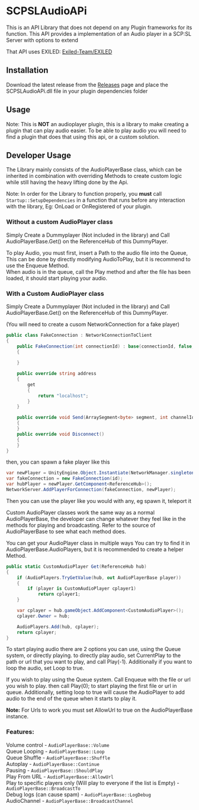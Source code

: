 # SCPSLAudioAPi

This is an API Library that does not depend on any Plugin frameworks for its function.
This API provides a implementation of an Audio player in a SCP:SL Server with options to extend

That API uses EXILED: [Exiled-Team/EXILED](https://github.com/Exiled-Team/EXILED)

## Installation
Download the latest release from the [Releases](https://github.com/CedModV2/SCPSLAudioApi/releases/) page and place the SCPSLAudioAPi.dll file in your plugin dependencies folder

## Usage
Note: This is **NOT** an audioplayer plugin, this is a library to make creating a plugin that can play audio easier. To be able to play audio you will need to find a plugin that does that using this api, or a custom solution.

## Developer Usage
The Library mainly consists of the AudioPlayerBase class, which can be inherited in combination with overriding Methods to create custom logic while still having the heavy lifting done by the Api.

Note: In order for the Library to function properly, you **must** call `Startup::SetupDependencies` in a function that runs before any interaction with the library, Eg: OnLoad or OnRegistered of your plugin.

### Without a custom AudioPlayer class
Simply Create a Dummyplayer (Not included in the library) and Call AudioPlayerBase.Get() on the ReferenceHub of this DummyPlayer.

To play Audio, you must first, insert a Path to the audio file into the Queue, This can be done by directly modifying AudioToPlay, but it is recommend to use the Enqueue Method. \
When audio is in the queue, call the Play method and after the file has been loaded, it should start playing your audio.

### With a Custom AudioPlayer class
Simply Create a Dummyplayer (Not included in the library) and Call AudioPlayerBase.Get() on the ReferenceHub of this DummyPlayer.

(You will need to create a cusom NetworkConnection for a fake player)

```csharp
public class FakeConnection : NetworkConnectionToClient
{
    public FakeConnection(int connectionId) : base(connectionId, false, 0f)
    {
            
    }

    public override string address
    {
        get
        {
            return "localhost";
        }
    }

    public override void Send(ArraySegment<byte> segment, int channelId = 0)
    {
    }
    public override void Disconnect()
    {
    }
}
```

then, you can spawn a fake player like this

```csharp
var newPlayer = UnityEngine.Object.Instantiate(NetworkManager.singleton.playerPrefab);
var fakeConnection = new FakeConnection(id);
var hubPlayer = newPlayer.GetComponent<ReferenceHub>();
NetworkServer.AddPlayerForConnection(fakeConnection, newPlayer);
```
Then you can use the player like you would with any, eg spawn it, teleport it

Custom AudioPlayer classes work the same way as a normal AudioPlayerBase, the developer can change whatever they feel like in the methods for playing and broadcasting.
Refer to the source of AudioPlayerBase to see what each method does.

You can get your AudioPlayer class in multiple ways
You can try to find it in AudioPlayerBase.AudioPlayers, but it is recommended to create a helper Method.

```csharp
public static CustomAudioPlayer Get(ReferenceHub hub)
{
    if (AudioPlayers.TryGetValue(hub, out AudioPlayerBase player))
    {
        if (player is CustomAudioPlayer cplayer1)
            return cplayer1;
    }

    var cplayer = hub.gameObject.AddComponent<CustomAudioPlayer>();
    cplayer.Owner = hub;

    AudioPlayers.Add(hub, cplayer);
    return cplayer;
}
```

To start playing audio there are 2 options you can use, using the Queue system, or directly playing.
to directly play audio, set CurrentPlay to the path or url that you want to play, and call Play(-1).
Additionally if you want to loop the audio, set Loop to true.

If you wish to play using the Queue system.
Call Enqueue with the file or url you wish to play.
then call Play(0); to start playing the first file or url in queue.
Additionally, setting loop to true will cause the AudioPlayer to add audio to the end of the queue when it starts to play it.

**Note:** For Urls to work you must set AllowUrl to true on the AudioPlayerBase instance.

### Features:
Volume control - `AudioPlayerBase::Volume` \
Queue Looping - `AudioPlayerBase::Loop` \
Queue Shuffle - `AudioPlayerBase::Shuffle` \
Autoplay - `AudioPlayerBase::Continue` \
Pausing - `AudioPlayerBase::ShouldPlay` \
Play From URL - `AudioPlayerBase::AllowUrl` \
Play to specific players only (Will play to everyone if the list is Empty) - `AudioPlayerBase::BroadcastTo` \
Debug logs (can cause spam) - `AudioPlayerBase::LogDebug` \
AudioChannel - `AudioPlayerBase::BroadcastChannel`
